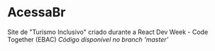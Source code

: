 # AcessaBr
Site de "Turismo Inclusivo" criado durante a React Dev Week - Code Together (EBAC)
*Código disponível no branch 'master'*
